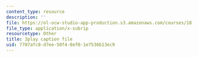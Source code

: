 ```yaml
---
content_type: resource
description: ''
file: https://ol-ocw-studio-app-production.s3.amazonaws.com/courses/18-01sc-single-variable-calculus-fall-2010/7707afc8d7ee50f48ef01e7536b13ec9_4sTKcvYMNxk.vtt
file_type: application/x-subrip
resourcetype: Other
title: 3play caption file
uid: 7707afc8-d7ee-50f4-8ef0-1e7536b13ec9
---
```

